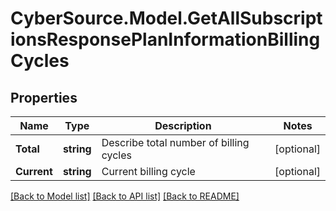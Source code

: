 # CyberSource.Model.GetAllSubscriptionsResponsePlanInformationBillingCycles
## Properties

Name | Type | Description | Notes
------------ | ------------- | ------------- | -------------
**Total** | **string** | Describe total number of billing cycles  | [optional] 
**Current** | **string** | Current billing cycle  | [optional] 

[[Back to Model list]](../README.md#documentation-for-models) [[Back to API list]](../README.md#documentation-for-api-endpoints) [[Back to README]](../README.md)

